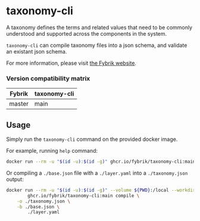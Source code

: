 # taxonomy-cli

A taxonomy defines the terms and related values that need to be commonly understood and supported across the components in the system.

`taxonomy-cli` can compile taxonomy files into a json schema, and validate an existant json schema.

For more information, please visit [the Fybrik website](https://fybrik.io/v1.2/concepts/taxonomy/).


### Version compatibility matrix

| Fybrik           | taxonomy-cli |
| ---              | ---          |
| master           | main         |


## Usage

Simply run the `taxonomy-cli` command on the provided docker image.

For example, running `help` command:

```bash
docker run --rm -u "$(id -u):$(id -g)" ghcr.io/fybrik/taxonomy-cli:main help
```

Or compiling a `./base.json` file with a `./layer.yaml` into a `./taxonomy.json` output:

```bash
docker run --rm -u "$(id -u):$(id -g)" --volume ${PWD}:/local --workdir /local/ \
        ghcr.io/fybrik/taxonomy-cli:main compile \
	-o ./taxonomy.json \
  	-b ./base.json \
        ./layer.yaml
```